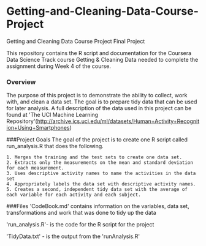 # Getting-and-Cleaning-Data-Course-Project
Getting and Cleaning Data Course Project Final Project

This repository contains the R script and documentation for the Coursera Data Science Track course Getting & Cleaning Data needed to complete the assignment during Week 4 of the course.

### Overview
The purpose of this project is to demonstrate the ability to collect, work with, and clean a data set. The goal is to prepare tidy data that can be used for later analysis. A full description of the data used in this project can be found at 'The UCI Machine Learning Repository'(http://archive.ics.uci.edu/ml/datasets/Human+Activity+Recognition+Using+Smartphones)

###Project Goals
The goal of the project is to create one R script called run_analysis.R that does the following.

    1. Merges the training and the test sets to create one data set.
    2. Extracts only the measurements on the mean and standard deviation for each measurement.
    3. Uses descriptive activity names to name the activities in the data set
    4. Appropriately labels the data set with descriptive activity names.
    5. Creates a second, independent tidy data set with the average of each variable for each activity and each subject.


###Files
'CodeBook.md' contains information on the variables, data set, transformations and work that was done to tidy up the data

'run_analysis.R'- is the code for the R script for the project

'TidyData.txt' - is the output from the 'runAnalysis.R'
